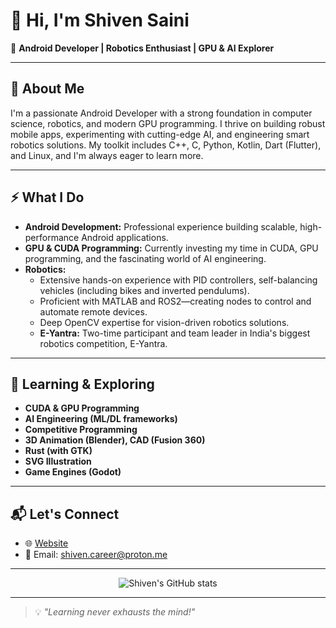 <!--
**Shiven-saini/Shiven-saini** is a ✨ _special_ ✨ repository because its `README.md` (this file) appears on your GitHub profile.
-->

# 👋 Hi, I'm Shiven Saini

🚀 **Android Developer | Robotics Enthusiast | GPU & AI Explorer**

---

## 💼 About Me

I'm a passionate Android Developer with a strong foundation in computer science, robotics, and modern GPU programming. I thrive on building robust mobile apps, experimenting with cutting-edge AI, and engineering smart robotics solutions. My toolkit includes C++, C, Python, Kotlin, Dart (Flutter), and Linux, and I'm always eager to learn more.

---

## ⚡ What I Do

- **Android Development:** Professional experience building scalable, high-performance Android applications.
- **GPU & CUDA Programming:** Currently investing my time in CUDA, GPU programming, and the fascinating world of AI engineering.
- **Robotics:**  
  - Extensive hands-on experience with PID controllers, self-balancing vehicles (including bikes and inverted pendulums).
  - Proficient with MATLAB and ROS2—creating nodes to control and automate remote devices.
  - Deep OpenCV expertise for vision-driven robotics solutions.
  - **E-Yantra:** Two-time participant and team leader in India's biggest robotics competition, E-Yantra.

---

## 🎯 Learning & Exploring

- **CUDA & GPU Programming**
- **AI Engineering (ML/DL frameworks)**
- **Competitive Programming**
- **3D Animation (Blender), CAD (Fusion 360)**
- **Rust (with GTK)**
- **SVG Illustration**
- **Game Engines (Godot)**

---

## 📬 Let's Connect

- 🌐 [Website](https://shiven.one)
- 📧 Email: [shiven.career@proton.me](mailto:shiven.career@proton.me)

---

<p align="center">
  <img src="https://github-readme-stats.vercel.app/api?username=Shiven-saini&show_icons=true&theme=github_dark" alt="Shiven's GitHub stats" />
</p>

---

> 💡 *"Learning never exhausts the mind!"*
